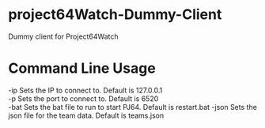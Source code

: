 # project64Watch-Dummy-Client
Dummy client for Project64Watch

# Command Line Usage
-ip Sets the IP to connect to. Default is 127.0.0.1  
 -p Sets the port to connect to. Default is 6520  
 -bat Sets the bat file to run to start PJ64. Default is restart.bat
 -json Sets the json file for the team data. Default is teams.json

